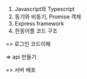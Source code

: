 1. Javascript와 Typescript
2. 동기와 비동기, Promise 객체
3. Express framework
4. 한동어플 코드 구조

 => 로그인 코드이해

 => api 만들기

=> 서버 배포


